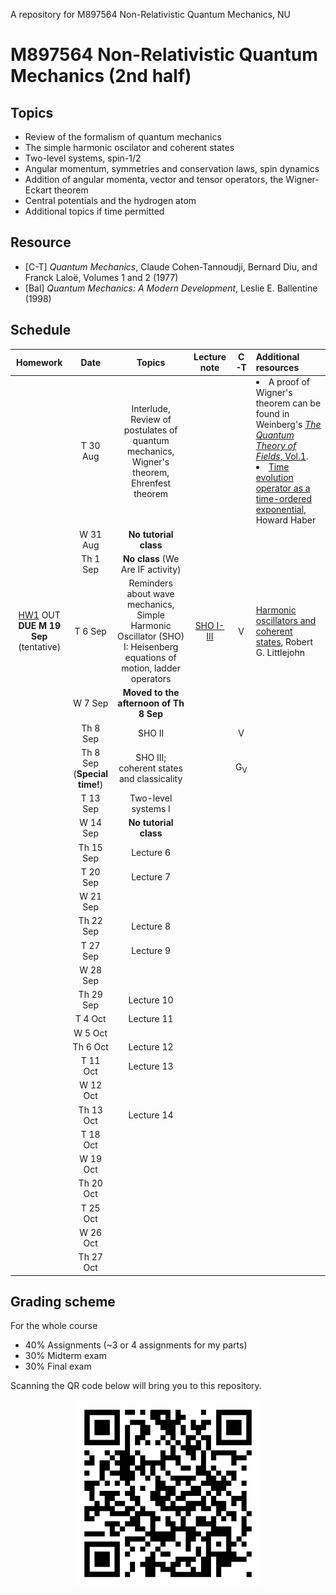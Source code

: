 A repository for M897564 Non-Relativistic Quantum Mechanics, NU

# M897564 Non-Relativistic Quantum Mechanics (2nd half)

## Topics

* Review of the formalism of quantum mechanics
* The simple harmonic oscilator and coherent states
* Two-level systems, spin-1/2
* Angular momentum, symmetries and conservation laws, spin dynamics
* Addition of angular momenta, vector and tensor operators, the Wigner-Eckart theorem
* Central potentials and the hydrogen atom
* Additional topics if time permitted

## Resource

* [C-T] *Quantum Mechanics*, Claude Cohen-Tannoudji, Bernard Diu, and Franck Laloë, Volumes 1 and 2 (1977) 
* [Bal] *Quantum Mechanics: A Modern Development*, Leslie E. Ballentine (1998) 

## Schedule

|Homework|Date| Topics |Lecture note|C-T|Additional resources|
|:------:|:--:|:------:|:-----------:|:-:|:-------------------|
||T 30 Aug|Interlude, Review of postulates of quantum mechanics, Wigner's theorem, Ehrenfest theorem|||<li> A proof of Wigner's theorem can be found in Weinberg's [*The Quantum Theory of Fields*, Vol.1](https://www.amazon.com/Quantum-Theory-Fields-Foundations/dp/0521670535). <br> <li> [Time evolution operator as a time-ordered exponential](https://web.archive.org/web/20220709154510/http://scipp.ucsc.edu/~haber/ph215/TimeOrderedExp.pdf), Howard Haber|
||W 31 Aug|**No tutorial class**|
||Th 1 Sep|**No class** (We Are IF activity)|
|[HW1](https://github.com/Ninnat/quantum-mechanics/blob/main/assignments/hw1.pdf) OUT <br> **DUE M 19 Sep** (tentative)|T 6 Sep|Reminders about wave mechanics, Simple Harmonic Oscillator (SHO) I: Heisenberg equations of motion, ladder operators|[SHO I-III](https://github.com/Ninnat/quantum-mechanics/blob/main/lecture-notes/SHO.pdf) |V|[Harmonic oscillators and coherent states](https://web.archive.org/web/20190728092630/http://bohr.physics.berkeley.edu/classes/221/1011/notes/harmosc.pdf), Robert G. Littlejohn |
||W 7 Sep|**Moved to the afternoon of Th 8 Sep**|
||Th 8 Sep|SHO II||V|
||Th 8 Sep <br> (**Special time!**) |SHO III; coherent states and classicality||G<sub>V</sub>|
||T 13 Sep|Two-level systems I|
||W 14 Sep|**No tutorial class**|
||Th 15 Sep|Lecture 6|
||T 20 Sep|Lecture 7||
||W 21 Sep|
||Th 22 Sep|Lecture 8|
||T 27 Sep|Lecture 9|
||W 28 Sep|
||Th 29 Sep|Lecture 10|
||T 4 Oct|Lecture 11|
||W 5 Oct|
||Th 6 Oct|Lecture 12|
||T 11 Oct|Lecture 13|
||W 12 Oct|
||Th 13 Oct|Lecture 14|
||T 18 Oct|
||W 19 Oct|
||Th 20 Oct|
||T 25 Oct|
||W 26 Oct|
||Th 27 Oct|

## Grading scheme

For the whole course
* 40% Assignments (~3 or 4 assignments for my parts)
* 30% Midterm exam
* 30% Final exam

Scanning the QR code below will bring you to this repository.

<p align="center">
  <img height="300" src="qr-code.png">
</p>
